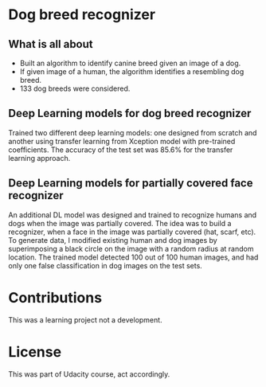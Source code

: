# Dog breed recognizer

## What is all about

* Built an algorithm to identify canine breed given an image of a dog. 
* If given image of a human, the algorithm identifies a resembling dog breed. 
* 133 dog breeds were considered.

## Deep Learning models for dog breed recognizer

Trained two different deep learning models: one designed from scratch and another using transfer learning from Xception model with pre-trained coefficients. The accuracy of the test set was 85.6% for the transfer learning approach.

## Deep Learning models for partially covered face recognizer

An additional DL model was designed and trained to recognize humans and dogs when the image was partially covered. The idea was to build a recognizer, when a face in the image was partially covered (hat, scarf, etc). To generate data, I modified existing human and dog images by superimposing a black circle on the image with a random radius at random location. The trained model detected 100 out of 100 human images, and had only one false classification in dog images on the test sets.

# Contributions

This was a learning project not a development. 

# License

This was part of Udacity course, act accordingly. 

